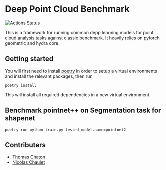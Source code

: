 # Deep Point Cloud Benchmark
[![Actions Status](https://github.com/nicolas-chaulet/deeppointcloud-benchmarks/workflows/unittesting/badge.svg)](https://github.com/{owner}/{repo}/actions)

This is a framework for running common depp learning models for point cloud analysis tasks against classic benchmark. It heavily relies on pytorch geometric and hydra core.

## Getting started
You will first need to install [poetry](https://poetry.eustace.io/) in order to setup a virtual environments and install the relevant packages, then run
```
poetry install
```
This will install all required dependencies in a new virtual environment.

## Benchmark pointnet++ on Segmentation task for shapenet
```
poetry run python train.py tested_model.name=pointnet2
```

## Contributers
- [Thomas Chaton](https://github.com/tchaton)
- [Nicolas Chaulet](https://github.com/nicolas-chaulet)
